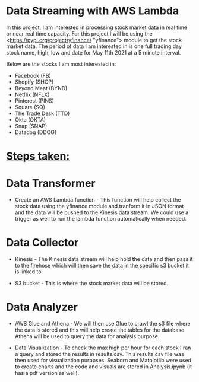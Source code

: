 # Data Streaming with AWS Lambda

In this project, I am interested in processing stock market data in real time or near real time capacity. For this project I will be using the <https://pypi.org/project/yfinance/ "yfinance"> module to get the stock market data. The period of data I am interested in is one full trading day stock name, high, low and date for May 11th 2021 at a 5 minute interval. 

Below are the stocks I am most interested in:
* Facebook (FB)
* Shopify (SHOP)
* Beyond Meat (BYND)
* Netflix (NFLX)
* Pinterest (PINS)
* Square (SQ)
* The Trade Desk (TTD)
* Okta (OKTA)
* Snap (SNAP)
* Datadog (DDOG)


# <u>Steps taken:</u>

# Data Transformer
* Create an AWS Lambda function - This function will help collect the stock data using the yfinance module and tranform it in JSON format and the data will be pushed to the Kinesis data stream. We could use a trigger as well to run the lambda function automatically when needed. 

# Data Collector
* Kinesis - The Kinesis data stream will help hold the data and then pass it to the firehose which will then save the data in the specific s3 bucket it is linked to.

* S3 bucket - This is where the stock market data will be stored.

# Data Analyzer
* AWS Glue and Athena - We will then use Glue to crawl the s3 file where the data is stored and this will help create the tables for the database. Athena will be used to query the data for analysis purpose. 


* Data Visualization - To check the max high per hour for each stock I ran a query and stored the results in results.csv. This results.csv file was then used for visualization purposes. Seaborn and Matplotlib were used to create charts and the code and visuals are stored in Analysis.ipynb (it has a pdf version as well).






